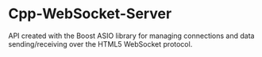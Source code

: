 # Cpp-WebSocket-Server
API created with the Boost ASIO library for managing connections and data sending/receiving over the HTML5 WebSocket protocol.
